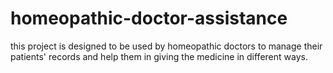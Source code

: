 # homeopathic-doctor-assistance
this project is designed to be used by homeopathic doctors to manage their patients' records and help them in giving the medicine in different ways.
